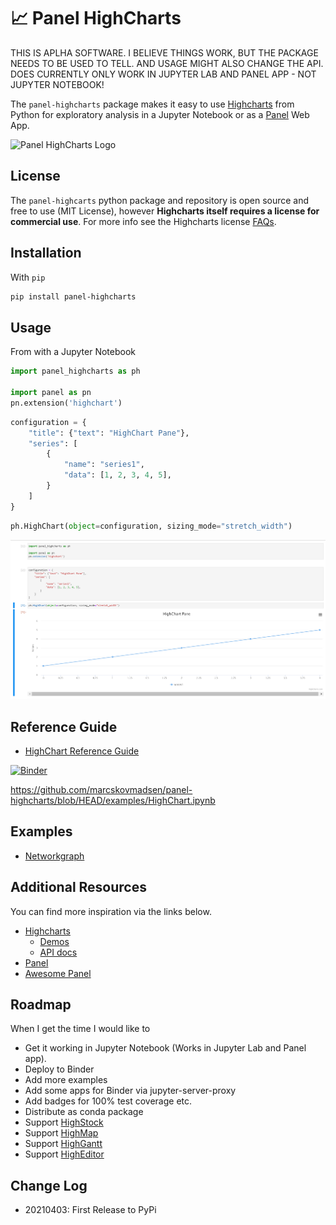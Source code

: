 # 📈 Panel HighCharts

THIS IS APLHA SOFTWARE. I BELIEVE THINGS WORK, BUT THE PACKAGE NEEDS TO BE USED TO TELL. AND USAGE MIGHT ALSO CHANGE THE API. DOES CURRENTLY ONLY WORK IN JUPYTER LAB AND PANEL APP - NOT JUPYTER NOTEBOOK!

The `panel-highcharts` package makes it easy to use [Highcharts](https://www.highcharts.com/) from Python for exploratory analysis in a Jupyter Notebook or as a [Panel](https://panel.holoviz.org) Web App.

![Panel HighCharts Logo](https://raw.githubusercontent.com/MarcSkovMadsen/panel-highcharts/main/assets/images/panel-highcharts-logo.png)

## License

The `panel-highcarts` python package and repository is open source and free to use (MIT License), however **Highcharts itself requires a license for commercial use**. For more info see the Highcharts license [FAQs](https://shop.highsoft.com/faq).

## Installation

With `pip`

```bash
pip install panel-highcharts
```

## Usage

From with a Jupyter Notebook

```python
import panel_highcharts as ph

import panel as pn
pn.extension('highchart')
```

```python
configuration = {
    "title": {"text": "HighChart Pane"},
    "series": [
        {
            "name": "series1",
            "data": [1, 2, 3, 4, 5],
        }
    ]
}
```

```python
ph.HighChart(object=configuration, sizing_mode="stretch_width")
```

![Basic Example](assets/images/panel-highcharts-basic-example.png)

## Reference Guide

- [HighChart Reference Guide](https://github.com/MarcSkovMadsen/panel-highcharts/blob/main/examples/HighChart.ipynb)

[![Binder](https://mybinder.org/badge_logo.svg)](https://mybinder.org/v2/gh/marcskovmadsen/panel-highcharts/HEAD?urlpath=lab/tree/examples/HighChart.ipynb)

https://github.com/marcskovmadsen/panel-highcharts/blob/HEAD/examples/HighChart.ipynb

## Examples

- [Networkgraph](https://github.com/MarcSkovMadsen/panel-highcharts/blob/main/examples/Network.ipynb)


## Additional Resources

You can find more inspiration via the links below.

- [Highcharts](https://www.highcharts.com/blog/products/highcharts/)
  - [Demos](https://www.highcharts.com/demo)
  - [API docs](https://api.highcharts.com/highcharts/)
- [Panel](https://panel.holoviz.org)
- [Awesome Panel](https://awesome-panel.org)

## Roadmap

When I get the time I would like to

- Get it working in Jupyter Notebook (Works in Jupyter Lab and Panel app).
- Deploy to Binder
- Add more examples
- Add some apps for Binder via jupyter-server-proxy
- Add badges for 100% test coverage etc.
- Distribute as conda package
- Support [HighStock](https://www.highcharts.com/demo/stock)
- Support [HighMap](https://www.highcharts.com/demo/maps)
- Support [HighGantt](https://www.highcharts.com/blog/products/gantt/)
- Support [HighEditor](https://www.highcharts.com/products/highcharts-editor/)

## Change Log

- 20210403: First Release to PyPi
